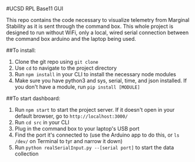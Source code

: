 #UCSD RPL Base11 GUI

This repo contains the code necessary to visualize telemetry from Marginal Stability as it is sent through the command box.
This whole project is designed to run without WiFi, only a local, wired serial connection between the command box
arduino and the laptop being used.

##To install:
1. Clone the git repo using `git clone`
2. Use `cd` to navigate to the project directory
3. Run `npm install` in your CLI to install the necessary node modules
4. Make sure you have python3 and sys, serial, time, and json installed. If you don't have a module, run `pip install [MODULE]`

##To start dashboard:
1. Run `npm start` to start the project server. If it doesn't open in your default browser, go to `http://localhost:3000/`
2. Run `cd src` in your CLI
3. Plug in the command box to your laptop's USB port
4. Find the port it's connected to (use the Arduino app to do this, or `ls /dev/` on Terminal to tyr and narrow it down)
5. Run `python realSerialInput.py --[serial port]` to start the data collection
